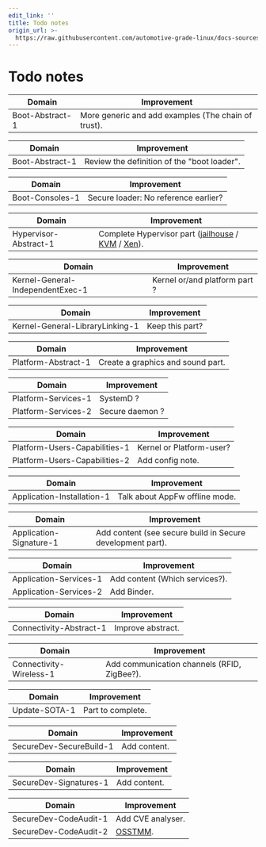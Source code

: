```yaml
---
edit_link: ''
title: Todo notes
origin_url: >-
  https://raw.githubusercontent.com/automotive-grade-linux/docs-sources/halibut/docs/security-blueprint/annexes/todoNotes.md
---
```


<!-- WARNING: This file is generated by fetch_docs.js using /home/boron/Documents/AGL/docs-webtemplate/site/_data/tocs/architecture/icefish/security_blueprint-security-blueprint-book.yml -->

# Todo notes
<!-- section-todo -->

Domain          | Improvement
--------------- | ----------------------------------------------------
Boot-Abstract-1 | More generic and add examples (The chain of trust).

Domain          | Improvement
--------------- | -------------------------------------------
Boot-Abstract-1 | Review the definition of the "boot loader".

Domain          | Improvement
--------------- | ------------------------------------
Boot-Consoles-1 | Secure loader: No reference earlier?

Domain                | Improvement
--------------------- | ---------------------------------------------------------------------------------------------------------------------------------------------------------------------
Hypervisor-Abstract-1 | Complete Hypervisor part ([jailhouse](https://github.com/siemens/jailhouse) / [KVM](https://www.linux-kvm.org/page/Main_Page) / [Xen](https://www.xenproject.org/developers/teams/embedded-and-automotive.html)).

Domain                           | Improvement
-------------------------------- | -----------------------------
Kernel-General-IndependentExec-1 | Kernel or/and platform part ?

Domain                          | Improvement
------------------------------- | ---------------
Kernel-General-LibraryLinking-1 | Keep this part?

Domain              | Improvement
------------------- | --------------------------------
Platform-Abstract-1 | Create a graphics and sound part.

Domain              | Improvement
------------------- | -----------
Platform-Services-1 | SystemD ?
Platform-Services-2 | Secure daemon ?

Domain                        | Improvement
----------------------------- | ------------------------
Platform-Users-Capabilities-1 | Kernel or Platform-user?
Platform-Users-Capabilities-2 | Add config note.

Domain                     | Improvement
-------------------------- | ------------------------------
Application-Installation-1 | Talk about AppFw offline mode.

Domain                  | Improvement
----------------------- | ----------------------------------------------------------
Application-Signature-1 | Add content (see secure build in Secure development part).

Domain                 | Improvement
---------------------- | ------------
Application-Services-1 | Add content (Which services?).
Application-Services-2 | Add Binder.

Domain                  | Improvement
----------------------- | -----------------
Connectivity-Abstract-1 | Improve abstract.

Domain                  | Improvement
----------------------- | -------------------------------------------
Connectivity-Wireless-1 | Add communication channels (RFID, ZigBee?).

Domain        | Improvement
------------- | -----------------
Update-SOTA-1 | Part to complete.

Domain                  | Improvement
----------------------- | ------------
SecureDev-SecureBuild-1 | Add content.

Domain                 | Improvement
---------------------- | ------------
SecureDev-Signatures-1 | Add content.

Domain                | Improvement
--------------------- | -----------------------------------------------------
SecureDev-CodeAudit-1 | Add CVE analyser.
SecureDev-CodeAudit-2 | [OSSTMM](http://www.isecom.org/mirror/OSSTMM.3.pdf).

<!-- end-section-todo -->
